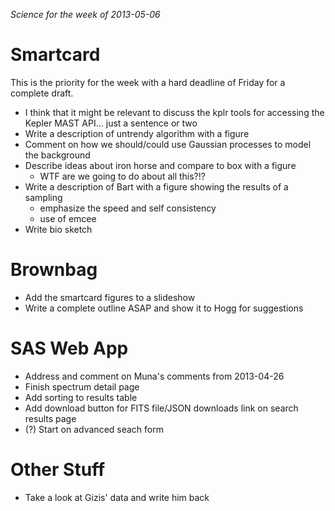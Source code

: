 *Science for the week of 2013-05-06*

Smartcard
=========

This is the priority for the week with a hard deadline of Friday for a complete draft.

* I think that it might be relevant to discuss the kplr tools for accessing the
  Kepler MAST API... just a sentence or two
* Write a description of untrendy algorithm with a figure
* Comment on how we should/could use Gaussian processes to model the background
* Describe ideas about iron horse and compare to box with a figure
    - WTF are we going to do about all this?!?
* Write a description of Bart with a figure showing the results of a sampling
    - emphasize the speed and self consistency
    - use of emcee
* Write bio sketch

Brownbag
========

* Add the smartcard figures to a slideshow
* Write a complete outline ASAP and show it to Hogg for suggestions

SAS Web App
===========

* Address and comment on Muna's comments from 2013-04-26
* Finish spectrum detail page
* Add sorting to results table
* Add download button for FITS file/JSON downloads link on search results page
* (?) Start on advanced seach form

Other Stuff
===========

* Take a look at Gizis' data and write him back
